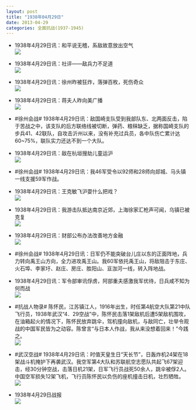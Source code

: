 ```yaml
---
layout: post
title: "1938年04月29日"
date: 2013-04-29
categories: 全面抗战(1937-1945)
---
```


<meta name="referrer" content="no-referrer" />

- 1938年4月29日讯：和平说无稽，系敌故意放出空气 <br/><img src="https://ww3.sinaimg.cn/large/aca367d8jw1e46vzu3xfpj209u09xgm4.jpg" />

- 1938年4月29日讯：社评——敌兵力不足道 <br/><img src="https://ww3.sinaimg.cn/large/aca367d8jw1e46u9hdyzcj20ep0epwgs.jpg" />

- 1938年4月29日讯：徐州昨被狂炸，落弹百枚，死伤奇众 <br/><img src="https://ww1.sinaimg.cn/large/aca367d8jw1e46sj27tyfj20ik09swfp.jpg" />

- 1938年4月29日讯：蒋夫人昨向美广播 <br/><img src="https://ww2.sinaimg.cn/large/aca367d8jw1e46qsm362pj20af0mwq3t.jpg" />

- #徐州会战# 1938年4月29日讯：敌国崎支队受到我部队东、北两面反击，陷于苦战之中，该支队的后方联络线被切断，弹药、粮秣缺乏，据称国崎支队的步兵41、42联队，自攻击沂州以来，没有补充过兵员，各中队伤亡累计达60~75%，联队实力还达不到一个大队。 

- 1938年4月29日讯：敌在杭垣搜劫儿童运沪 <br/><img src="https://ww1.sinaimg.cn/large/aca367d8jw1e46juzj19fj205504ujrf.jpg" />

- #徐州会战# 1938年4月29日讯：我46军受令以92师和28师向郯城、马头镇一线支援59军作战。 

- 1938年4月29日讯：王克敏飞沪耍什么把戏？ <br/><img src="https://ww4.sinaimg.cn/large/aca367d8jw1e46enn17c4j20880a0wex.jpg" />

- 1938年4月29日讯：我游击队抵达南京近郊，上海徐家汇枪声可闻，乌镇已被克复 <br/><img src="https://ww3.sinaimg.cn/large/aca367d8jw1e46cx8ufsej20j70aamyd.jpg" />

- 1938年4月29日讯：财部公布办法改善地方金融 <br/><img src="https://ww4.sinaimg.cn/large/aca367d8jw1e46b6rxr5uj20ce0kemzk.jpg" />

- #徐州会战# 1938年4月29日讯：日军仍不能突破台儿庄以东的正面阵地，兵力转向禹王山方向，全力进攻禹王山。我60军依托禹王山，将敌阻击于东庄、火石埠、李家圩、赵庄、房庄、胜阳山、亘泇河一线，转入阵地战。 

- 1938年4月29日讯：军令部审讯俘虏，阿部重夫感激我军优待，日兵咸不知为何而战 <br/><img src="https://ww3.sinaimg.cn/large/aca367d8jw1e467pyo7htj206j0femxs.jpg" />

- #抗战人物录# 陈怀民，江苏镇江人，1916年出生，时任第4航空大队第21中队飞行员，1938年武汉“4．29空战”中，陈怀民击落1架敌机后遭5架敌机围攻，在油箱起火的情况下，陈怀民放弃跳伞，驾机撞向敌机，与敌同亡，壮举令观战的中国军民皆为之动容。陈曾言“与日本人作战，我从来没想着回来！”今践之。 <br/><img src="https://ww4.sinaimg.cn/large/aca367d8jw1e465zed791j209q0ovjsu.jpg" />

- #武汉空战# 1938年4月29日讯：时值天皇生日“天长节”，日轰炸机24架在18架战斗机掩护下再袭武汉。我空军第4大队和苏联航空志愿队共起飞67架迎击，经30分钟空战，击落日机21架，日军飞行员战死50余人，跳伞被俘2人。中国空军损失12架飞机，飞行员陈怀民以负伤的座机撞击日机，壮烈牺牲。 <br/><img src="https://ww4.sinaimg.cn/large/aca367d8jw1e465p4w6vej20b40edt9k.jpg" />

- 1938年4月29日战报 <br/><img src="https://ww4.sinaimg.cn/large/aca367d8jw1e46490kptcj20af0kltal.jpg" />

